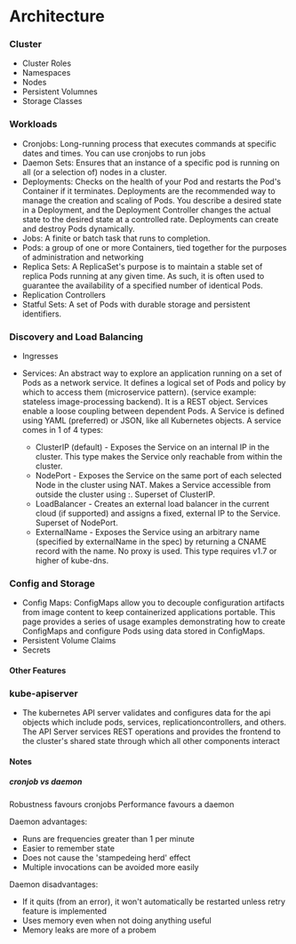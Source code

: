 # Architecture

### Cluster
- Cluster Roles
- Namespaces
- Nodes
- Persistent Volumnes
- Storage Classes

### Workloads
- Cronjobs: Long-running process that executes commands at specific dates and times. You can use cronjobs to run jobs
- Daemon Sets: Ensures that an instance of a specific pod is running on all (or a selection of) nodes in a cluster.
- Deployments: Checks on the health of your Pod and restarts the Pod's Container if it terminates. Deployments are the recommended way to manage the creation and scaling of Pods. You describe a desired state in a Deployment, and the Deployment Controller changes the actual state to the desired state at a controlled rate. Deployments can create and destroy Pods dynamically.
- Jobs: A finite or batch task that runs to completion.
- Pods: a group of one or more Containers, tied together for the purposes of administration and networking
- Replica Sets: A ReplicaSet's purpose is to maintain a stable set of replica Pods running at any given time. As such, it is often used to guarantee the availability of a specified number of identical Pods.
- Replication Controllers
- Statful Sets: A set of Pods with durable storage and persistent identifiers.

### Discovery and Load Balancing
- Ingresses
- Services: An abstract way to explore an application running on a set of Pods as a network service. It defines a logical set of Pods and policy by which to access them (microservice pattern). (service example: stateless image-processing backend). It is a REST object. Services enable a loose coupling between dependent Pods. A Service is defined using YAML (preferred) or JSON, like all Kubernetes objects. A service comes in 1 of 4 types:

    - ClusterIP (default) - Exposes the Service on an internal IP in the cluster. This type makes the Service only reachable from within the cluster.
    - NodePort - Exposes the Service on the same port of each selected Node in the cluster using NAT. Makes a Service accessible from outside the cluster using <NodeIP>:<NodePort>. Superset of ClusterIP.
    - LoadBalancer - Creates an external load balancer in the current cloud (if supported) and assigns a fixed, external IP to the Service. Superset of NodePort.
    - ExternalName - Exposes the Service using an arbitrary name (specified by externalName in the spec) by returning a CNAME record with the name. No proxy is used. This type requires v1.7 or higher of kube-dns.



### Config and Storage
- Config Maps: ConfigMaps allow you to decouple configuration artifacts from image content to keep containerized applications portable. This page provides a series of usage examples demonstrating how to create ConfigMaps and configure Pods using data stored in ConfigMaps.
- Persistent Volume Claims
- Secrets

#### Other Features

### kube-apiserver
- The kubernetes API server validates and configures data for the api objects which include pods, services, replicationcontrollers, and others. The API Server services REST operations and provides the frontend to the cluster's shared state through which all other components interact


#### Notes

##### cronjob vs daemon

Robustness favours cronjobs
Performance favours a daemon

Daemon advantages:
- Runs are frequencies greater than 1 per minute
- Easier to remember state
- Does not cause the 'stampedeing herd' effect
- Multiple invocations can be avoided more easily

Daemon disadvantages:
- If it quits (from an error), it won't automatically be restarted unless retry feature is implemented
- Uses memory even when not doing anything useful
- Memory leaks are more of a probem 


